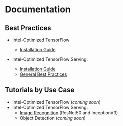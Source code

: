 # Documentation

## Best Practices

* Intel-Optimized TensorFlow
    * [Installation Guide](https://software.intel.com/en-us/articles/intel-optimization-for-tensorflow-installation-guide)
    
* Intel-Optimized TensorFlow Serving:
    * [Installation Guide](/docs/general/tensorflow_serving/InstallationGuide.md)
    * [General Best Practices](/docs/general/tensorflow_serving/GeneralBestPractices.md)
    
## Tutorials by Use Case

* Intel-Optimized TensorFlow (*coming soon*)
* Intel-Optimized TensorFlow Serving:
    * [Image Recognition](/docs/image_recognition/tensorflow_serving/Tutorial.md) (ResNet50 and InceptionV3)
    * Object Detection (*coming soon*)
      